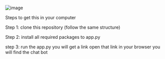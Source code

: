 ![image](https://github.com/Team-Hexads/Chacha-Chaudhary-AI-BOT/assets/122260105/b62757fc-7fdb-4cf7-8e6d-cf124fdef671)

Steps to get this in your computer

Step 1: clone this repository (follow the same structure)

Step 2: install all required packages to app.py

step 3: run the app.py you will get a link open that link in your browser you will find the chat bot
